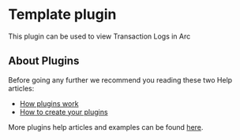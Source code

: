 # Template plugin

This plugin can be used to view Transaction Logs in Arc

## About Plugins

Before going any further we recommend you reading these two Help articles:

- [How plugins work](https://code.cubewise.com/arc-docs/how-plugins-work)
- [How to create your plugins](https://code.cubewise.com/arc-docs/how-to-create-your-plugins)

More plugins help articles and examples can be found [here](https://code.cubewise.com/arc-plugins).
